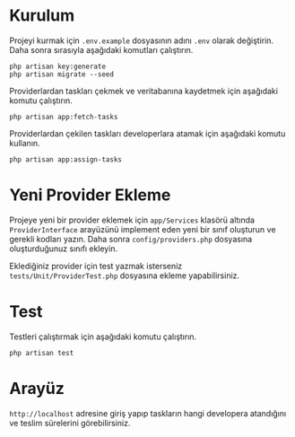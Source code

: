 # Kurulum
Projeyi kurmak için `.env.example` dosyasının adını `.env` olarak değiştirin. Daha sonra sırasıyla aşağıdaki komutları çalıştırın.

```
php artisan key:generate
php artisan migrate --seed
```

Providerlardan taskları çekmek ve veritabanına kaydetmek için aşağıdaki komutu çalıştırın.

```
php artisan app:fetch-tasks
```

Providerlardan çekilen taskları developerlara atamak için aşağıdaki komutu kullanın.

```
php artisan app:assign-tasks
```

# Yeni Provider Ekleme
Projeye yeni bir provider eklemek için `app/Services` klasörü altında `ProviderInterface` arayüzünü implement eden yeni bir sınıf oluşturun ve gerekli kodları yazın. Daha sonra `config/providers.php` dosyasına oluşturduğunuz sınıfı ekleyin. 

Eklediğiniz provider için test yazmak isterseniz `tests/Unit/ProviderTest.php` dosyasına ekleme yapabilirsiniz.

# Test
Testleri çalıştırmak için aşağıdaki komutu çalıştırın.

```
php artisan test
```

# Arayüz
`http://localhost` adresine giriş yapıp taskların hangi developera atandığını ve teslim sürelerini görebilirsiniz.